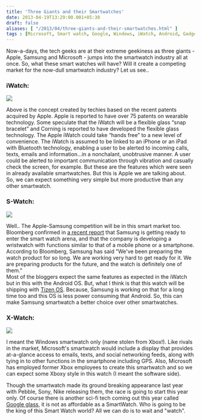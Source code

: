 ```yaml
---
title: 'Three Giants and their Smartwatches'
date: 2013-04-19T13:29:00.001+05:30
draft: false
aliases: [ "/2013/04/three-giants-and-their-smartwatches.html" ]
tags : [Microsoft, Smart watch, Google, Windows, iWatch, Android, Gadgets, Tizen, iOS, flexible display, Apple, X Watch, Google glasses, S watch, Samsung, Windows phone]
---
```


Now-a-days, the tech geeks are at their extreme geekiness as three giants - Apple, Samsung and Microsoft - jumps into the smartwatch industry all at once. So, what these smart watches will have? Will it create a competing market for the now-dull smartwatch industry? Let us see..  
  

### iWatch:

[![](http://4.bp.blogspot.com/-zKmdYXQl2yk/UXDm05r_API/AAAAAAAAA88/oseQQ_Db-3A/s640/iwatch-concept2.jpg)](http://4.bp.blogspot.com/-zKmdYXQl2yk/UXDm05r_API/AAAAAAAAA88/oseQQ_Db-3A/s1600/iwatch-concept2.jpg)

  

Above is the concept created by techies based on the recent patents acquired by Apple. Apple is reported to have over 75 patents on wearable technology. Some speculate that the iWatch will be a flexible glass “snap bracelet” and Corning is reported to have developed the flexible glass technology. The Apple iWatch could take “hands free” to a new level of convenience. The iWatch is assumed to be linked to an iPhone or an iPad with Bluetooth technology, enabling a user to be alerted to incoming calls, texts, emails and information…in a nonchalant, unobtrusive manner. A user could be alerted to important communication through vibration and casually check the screen, for example. But these are the features which were seen in already available smartwatches. But this is Apple we are talking about. So, we can expect something very simple but more productive than any other smartwatch.  
  

### S-Watch:

[![](http://4.bp.blogspot.com/-qKUss-9QgDc/UXDs2tf8kjI/AAAAAAAAA9E/iyRBucwcsLA/s1600/samsung_smartwatch_concept_2-580x386.jpg)](http://4.bp.blogspot.com/-qKUss-9QgDc/UXDs2tf8kjI/AAAAAAAAA9E/iyRBucwcsLA/s1600/samsung_smartwatch_concept_2-580x386.jpg)

  

Well.. The Apple-Samsung competition will be in this smart market too. Bloomberg confirmed in [a recent report](http://www.bloomberg.com/news/2013-03-19/samsung-preparing-wristwatch-as-it-races-apple-for-sales.html) that Samsung is getting ready to enter the smart watch arena, and that the company is developing a wristwatch with functions similar to that of a mobile phone or a smartphone.  
According to Bloomberg, Samsung has said "We've been preparing the watch product for so long. We are working very hard to get ready for it. We are preparing products for the future, and the watch is definitely one of them."  
Most of the bloggers expect the same features as expected in the iWatch but in this with the Android OS. But, what I think is that this watch will be shipping with [Tizen OS](http://technologyinfinite.blogspot.in/2013/03/mobile-operating-systems-of-2013.html). Because, Samsung is working on that for a long time too and this OS is less power consuming that Android. So, this can make Samsung smartwatch a better choice over other smartwatches.

  

### X-Watch:

[![](http://1.bp.blogspot.com/-Fe27HgmR6ws/UXDzQc5OJGI/AAAAAAAAA9M/TKIZOVQPl8E/s1600/microsoft_smartwatch_windows_phone_mockup-545x500.jpg)](http://1.bp.blogspot.com/-Fe27HgmR6ws/UXDzQc5OJGI/AAAAAAAAA9M/TKIZOVQPl8E/s1600/microsoft_smartwatch_windows_phone_mockup-545x500.jpg)

  

I meant the Windows smartwatch only (name stolen from Xbox!). Like rivals in the market, Microsoft's smartwatch would include a display that provides at-a-glance access to emails, texts, and social networking feeds, along with tying in to other functions in the smartphone including GPS. Also, Microsoft has employed former Xbox employees to create this smartwatch and so we can expect some Xboxy style in this watch (I meant the software side).

  

Though the smartwatch made its ground breaking appearance last year with Pebble, Sony, Nike releasing them, the race is going to start this year only. Of course there is another sci-fi tech coming out this year called [Google glass](http://technologyinfinite.blogspot.in/2013/04/google-glass-quick-look.html), it is not as affordable as a SmartWatch. Who is going to be the king of this Smart Watch world? All we can do is to wait and "watch".
